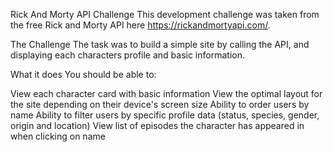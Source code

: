 Rick And Morty API Challenge
This development challenge was taken from the free Rick and Morty API here https://rickandmortyapi.com/.

The Challenge
The task was to build a simple site by calling the API, and displaying each characters profile and basic information.

What it does
You should be able to:

View each character card with basic information
View the optimal layout for the site depending on their device's screen size
Ability to order users by name
Ability to filter users by specific profile data (status, species, gender, origin and location)
View list of episodes the character has appeared in when clicking on name